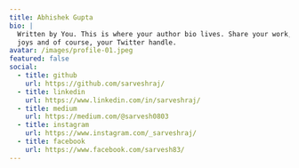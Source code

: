 ```yaml
---
title: Abhishek Gupta
bio: |
  Written by You. This is where your author bio lives. Share your work, your
  joys and of course, your Twitter handle.
avatar: /images/profile-01.jpeg
featured: false
social:
  - title: github
    url: https://github.com/sarveshraj/
  - title: linkedin
    url: https://www.linkedin.com/in/sarveshraj/
  - title: medium
    url: https://medium.com/@sarvesh0803
  - title: instagram
    url: https://www.instagram.com/_sarveshraj/
  - title: facebook
    url: https://www.facebook.com/sarvesh83/
---
```

